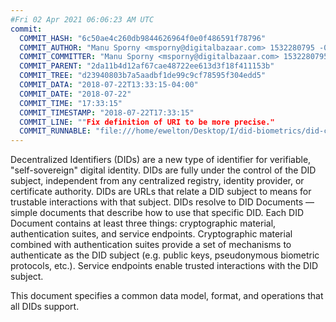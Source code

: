 ```yaml
---
#Fri 02 Apr 2021 06:06:23 AM UTC
commit:
  COMMIT_HASH: "6c50ae4c260db9844626964f0e0f486591f78796"
  COMMIT_AUTHOR: "Manu Sporny <msporny@digitalbazaar.com> 1532280795 -0400"
  COMMIT_COMMITTER: "Manu Sporny <msporny@digitalbazaar.com> 1532280795 -0400"
  COMMIT_PARENT: "2da11b4d12af67cae48722ee613d3f18f411153b"
  COMMIT_TREE: "d23940803b7a5aadbf1de99c9cf78595f304edd5"
  COMMIT_DATA: "2018-07-22T13:33:15-04:00"
  COMMIT_DATE: "2018-07-22"
  COMMIT_TIME: "17:33:15"
  COMMIT_TIMESTAMP: "2018-07-22T17:33:15"
  COMMIT_LINE: ""Fix definition of URI to be more precise."
  COMMIT_RUNNABLE: "file:///home/ewelton/Desktop/I/did-biometrics/did-core-dataset/analysis/gitinfo/6c50ae4c260db9844626964f0e0f486591f78796/snapshot/index.html"
---
```


<section id="abstract">
<p>
Decentralized Identifiers (DIDs) are a new type of identifier for
verifiable, "self-sovereign" digital identity. DIDs are fully under the
control of the DID subject, independent from any centralized registry,
identity provider, or certificate authority. DIDs are URLs that relate
a DID subject to means for trustable interactions with that subject.
DIDs resolve to DID Documents — simple documents that describe how to
use that specific DID. Each DID Document contains at least three
things: cryptographic material, authentication suites, and service
endpoints. Cryptographic material combined with authentication suites
provide a set of mechanisms to authenticate as the DID subject (e.g.
public keys, pseudonymous biometric protocols, etc.). Service endpoints
enable trusted interactions with the DID subject.
    </p>
<p>
This document specifies a common data model, format, and operations
that all DIDs support.
    </p>
</section>
